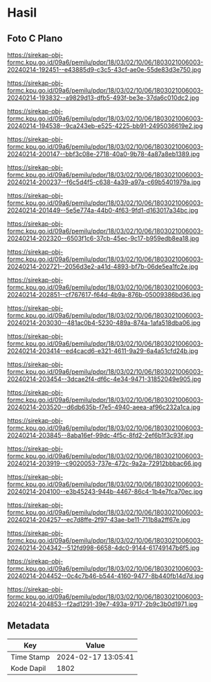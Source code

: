 # Hasil

## Foto C Plano

https://sirekap-obj-formc.kpu.go.id/09a6/pemilu/pdpr/18/03/02/10/06/1803021006003-20240214-192451--e43885d9-c3c5-43cf-ae0e-55de83d3e750.jpg

https://sirekap-obj-formc.kpu.go.id/09a6/pemilu/pdpr/18/03/02/10/06/1803021006003-20240214-193832--a9829d13-dfb5-493f-be3e-37da6c010dc2.jpg

https://sirekap-obj-formc.kpu.go.id/09a6/pemilu/pdpr/18/03/02/10/06/1803021006003-20240214-194538--9ca243eb-e525-4225-bb91-2495036619e2.jpg

https://sirekap-obj-formc.kpu.go.id/09a6/pemilu/pdpr/18/03/02/10/06/1803021006003-20240214-200147--bbf3c08e-2718-40a0-9b78-4a87a8eb1389.jpg

https://sirekap-obj-formc.kpu.go.id/09a6/pemilu/pdpr/18/03/02/10/06/1803021006003-20240214-200237--f6c5d4f5-c638-4a39-a97a-c69b5401979a.jpg

https://sirekap-obj-formc.kpu.go.id/09a6/pemilu/pdpr/18/03/02/10/06/1803021006003-20240214-201449--5e5e774a-44b0-4f63-9fd1-d163017a34bc.jpg

https://sirekap-obj-formc.kpu.go.id/09a6/pemilu/pdpr/18/03/02/10/06/1803021006003-20240214-202320--6503f1c6-37cb-45ec-9c17-b959edb8ea18.jpg

https://sirekap-obj-formc.kpu.go.id/09a6/pemilu/pdpr/18/03/02/10/06/1803021006003-20240214-202721--2056d3e2-a41d-4893-bf7b-06de5ea1fc2e.jpg

https://sirekap-obj-formc.kpu.go.id/09a6/pemilu/pdpr/18/03/02/10/06/1803021006003-20240214-202851--cf767617-f64d-4b9a-876b-05009386bd36.jpg

https://sirekap-obj-formc.kpu.go.id/09a6/pemilu/pdpr/18/03/02/10/06/1803021006003-20240214-203030--481ac0b4-5230-489a-874a-1afa518dba06.jpg

https://sirekap-obj-formc.kpu.go.id/09a6/pemilu/pdpr/18/03/02/10/06/1803021006003-20240214-203414--ed4cacd6-e321-4611-9a29-6a4a51cfd24b.jpg

https://sirekap-obj-formc.kpu.go.id/09a6/pemilu/pdpr/18/03/02/10/06/1803021006003-20240214-203454--3dcae2f4-df6c-4e34-9471-31852049e905.jpg

https://sirekap-obj-formc.kpu.go.id/09a6/pemilu/pdpr/18/03/02/10/06/1803021006003-20240214-203520--d6db635b-f7e5-4940-aeea-af96c232a1ca.jpg

https://sirekap-obj-formc.kpu.go.id/09a6/pemilu/pdpr/18/03/02/10/06/1803021006003-20240214-203845--8aba16ef-99dc-4f5c-8fd2-2ef6b1f3c93f.jpg

https://sirekap-obj-formc.kpu.go.id/09a6/pemilu/pdpr/18/03/02/10/06/1803021006003-20240214-203919--c9020053-737e-472c-9a2a-72912bbbac66.jpg

https://sirekap-obj-formc.kpu.go.id/09a6/pemilu/pdpr/18/03/02/10/06/1803021006003-20240214-204100--e3b45243-944b-4467-86c4-1b4e7fca70ec.jpg

https://sirekap-obj-formc.kpu.go.id/09a6/pemilu/pdpr/18/03/02/10/06/1803021006003-20240214-204257--ec7d8ffe-2f97-43ae-be11-711b8a2ff67e.jpg

https://sirekap-obj-formc.kpu.go.id/09a6/pemilu/pdpr/18/03/02/10/06/1803021006003-20240214-204342--512fd998-6658-4dc0-9144-61749147b6f5.jpg

https://sirekap-obj-formc.kpu.go.id/09a6/pemilu/pdpr/18/03/02/10/06/1803021006003-20240214-204452--0c4c7b46-b544-4160-9477-8b440fb14d7d.jpg

https://sirekap-obj-formc.kpu.go.id/09a6/pemilu/pdpr/18/03/02/10/06/1803021006003-20240214-204853--f2ad1291-39e7-493a-9717-2b9c3b0d1971.jpg


## Metadata

| Key        | Value               |
| ---------- | ------------------- |
| Time Stamp | 2024-02-17 13:05:41 |
| Kode Dapil | 1802                |



